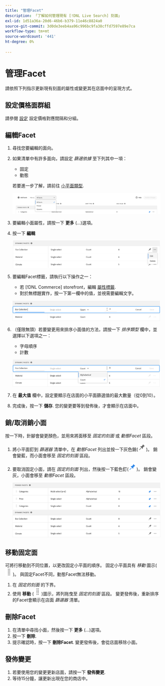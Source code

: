 ```yaml
---
title: "管理Facet"
description: 「了解如何管理現有 [!DNL Live Search] 刻面」
exl-id: 1d51a36a-20d6-46b6-b379-11e46c8824a0
source-git-commit: 3d0de3eeb4aa96c996bc9fa38cffd7597e89e7ca
workflow-type: tm+mt
source-wordcount: '441'
ht-degree: 0%

---
```


# 管理Facet

請依照下列指示更新現有刻面的屬性或變更其在店面中的呈現方式。

## 設定價格面群組

請參閱 [設定](settings.md) 設定價格對應間隔和分組。

## 編輯Facet

1. 尋找您要編輯的面向。
1. 如果清單中有許多面向，請設定 *篩選依據* 至下列其中一項：

   * 固定
   * 動態

   若要進一步了解，請前往 [小平面類型](facets-type.md).

   ![篩選Facet](assets/facets-filter-by-cropped.png)

1. 要編輯小面屬性，請按一下 **更多** (...)選項。
1. 按一下 **編輯**

   ![編輯選項](assets/facet-edit-menu.png)

1. 要編輯Facet標籤，請執行以下操作之一：

   * 若 [!DNL Commerce] storefront，編輯 [屬性標籤](https://experienceleague.adobe.com/docs/commerce-admin/catalog/product-attributes/product-attributes.html).
   * 對於無標題實作，按一下第一欄中的值，並視需要編輯文字。

   ![編輯標籤](assets/facet-edit-label.png)

1. （僅限無頭）若要變更用來排序小面值的方法，請按一下 *排序類型* 欄中，並選擇以下選項之一：

   * 字母順序
   * 計數

   ![編輯計數](assets/facets-edit-count.png)

1. 在 **最大值** 欄中，設定要顯示在店面的小平面篩選值的最大數量（從0到10）。
1. 完成後，按一下 **儲存**.
您的變更要等到發佈後，才會顯示在店面中。

## 銷/取消銷小面

按一下時，針腳會變更顏色，並用來將面移至 *固定的刻面* 或 *動態Facet* 區段。

1. 將小平面釘到 *篩選器* 清單中，在 *動態Facet* 列出並按一下灰色銷(![管腳選擇器](assets/btn-pin-gray.png))。
銷會變藍，而小面會移至 *固定的刻面* 區段。
1. 要取消固定小面，請在 *固定的刻面* 列出，然後按一下藍色釘(![管腳選擇器](assets/btn-pin-blue.png))。
銷會變灰，小面會移至 *動態Facet* 區段。

   ![固定和動態Facet](assets/facets-pinned-unpinned.png)

## 移動固定面

可將行移動到不同位置，以更改固定小平面的順序。 固定小平面具有 *移動* 圖示(![移動選擇器](assets/btn-move.png))。 與固定Facet不同，動態Facet無法移動。

1. 在 *固定的刻面* 的下界。
1. 使用 **移動** (![移動選擇器](assets/btn-move.png))圖示，將列拖曳至 *固定的刻面* 區段。
變更發佈後，重新排序的Facet會顯示在店面 *篩選器* 清單。

## 刪除Facet

1. 在清單中尋找小面，然後按一下 **更多** (...)選項。
1. 按一下 **刪除**.
1. 提示確認時，按一下 **刪除Facet**.
變更發佈後，會從店面移除小面。

## 發佈變更

1. 若要使用您的變更更新店面，請按一下 **發佈變更**.
1. 等待15分鐘，讓更新出現在您的商店中。
